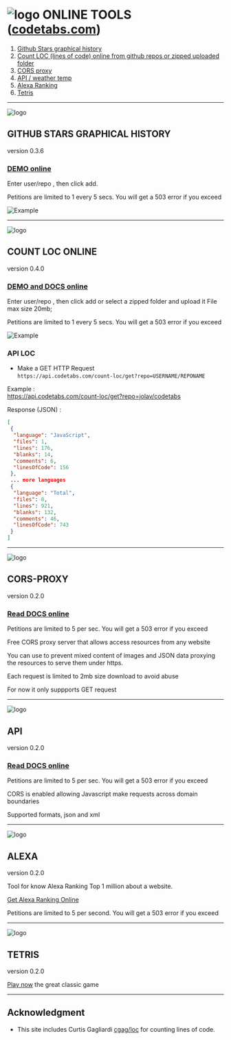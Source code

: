 # ![logo](https://github.com/jolav/codetabs/blob/master/_public/icons/ct64r.png?raw=true) **ONLINE TOOLS ([codetabs.com](https://codetabs.com))** 

1. [Github Stars graphical history](#github-stars-graphical-history)  
2. [Count LOC (lines of code) online from github repos or zipped uploaded folder](#count-loc-online)  
3. [CORS proxy](#cors-proxy)
4. [API / weather temp](#api)  
5. [Alexa Ranking](#alexa)
6. [Tetris](#tetris)  

<hr>

![logo](https://github.com/jolav/codetabs/blob/master/_public/icons/stars32.png?raw=true) 

## **GITHUB STARS GRAPHICAL HISTORY**

version 0.3.6

### **[DEMO online](https://codetabs.com/github-stars/github-star-history.html)**

Enter user/repo , then click add.

Petitions are limited to 1 every 5 secs. You will get a 503 error if you exceed 

![Example](https://github.com/jolav/codetabs/blob/master/_public/images/starExample.png?raw=true)

<hr>

![logo](https://github.com/jolav/codetabs/blob/master/_public/icons/count32.png?raw=true)  
## **COUNT LOC ONLINE** 

version 0.4.0

### **[DEMO and DOCS online](https://codetabs.com/count-loc/count-loc-online.html)**

Enter user/repo , then click add or select a zipped folder and upload it
File max size 20mb;

Petitions are limited to 1 every 5 secs. You will get a 503 error if you exceed 

![Example](https://github.com/jolav/codetabs/blob/master/_public/images/locExample.png?raw=true)

### **API LOC**

*  Make a GET HTTP Request   
`https://api.codetabs.com/count-loc/get?repo=USERNAME/REPONAME`

Example :   
https://api.codetabs.com/count-loc/get?repo=jolav/codetabs

Response (JSON) :

```json
[
 {
  "language": "JavaScript",
  "files": 1,
  "lines": 176,
  "blanks": 14,
  "comments": 6,
  "linesOfCode": 156
 },   
 ... more languages
 {
  "language": "Total",
  "files": 8,
  "lines": 921,
  "blanks": 132,
  "comments": 46,
  "linesOfCode": 743
 }
]
```

<hr>

![logo](https://github.com/jolav/codetabs/blob/master/_public/icons/server32.png?raw=true)

## **CORS-PROXY**

version 0.2.0

### **[Read DOCS online](https://codetabs.com/cors-proxy/cors-proxy.html)**

Petitions are limited to 5 per sec. You will get a 503 error if you exceed 

Free CORS proxy server that allows access resources from any website

You can use to prevent mixed content of images and JSON data proxying the resources to serve them under https.

Each request is limited to 2mb size download to avoid abuse

For now it only suppports GET request

<hr>

![logo](https://github.com/jolav/codetabs/blob/master/_public/icons/hub32.png?raw=true) 

## **API** 

version 0.2.0

### **[Read DOCS online](https://codetabs.com/api/api.html)**

Petitions are limited to 5 per sec. You will get a 503 error if you exceed 

CORS is enabled allowing Javascript make requests across domain boundaries
       
Supported formats, json and xml  

<hr>

![logo](https://github.com/jolav/codetabs/blob/master/_public/icons/podium32.png?raw=true)

## **ALEXA**

version 0.2.0

Tool for know Alexa Ranking Top 1 million about a website.  

[Get Alexa Ranking Online](https://codetabs.com/alexa/alexa-ranking.html)

Petitions are limited to 5 per second. You will get a 503 error if you exceed  

<hr>

![logo](https://github.com/jolav/codetabs/blob/master/_public/icons/tetris32.png?raw=true)

## **TETRIS**

version 0.2.0

[Play now](https://codetabs.com/tetris-game/tetris.html) the great classic game

<hr>

## **Acknowledgment**

* This site includes Curtis Gagliardi <a href="https://github.com/cgag/loc">cgag/loc</a> for counting lines of code.

